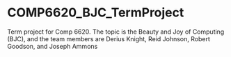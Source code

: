 # COMP6620_BJC_TermProject
Term project for Comp 6620. The topic is the Beauty and Joy of Computing (BJC), and the team members are Derius Knight, Reid Johnson, Robert Goodson, and Joseph Ammons
